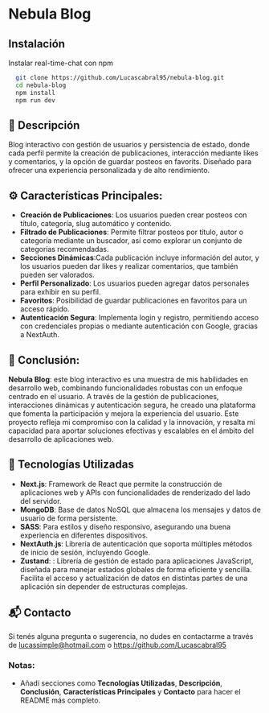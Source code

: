 # Nebula Blog

## Instalación

Instalar real-time-chat con npm

```bash
  git clone https://github.com/Lucascabral95/nebula-blog.git
  cd nebula-blog
  npm install 
  npm run dev
```
 
## 🌟 Descripción

Blog interactivo con gestión de usuarios y persistencia de estado, donde cada perfil permite la creación de publicaciones, interacción mediante likes y comentarios, y la opción de guardar posteos en favorits. Diseñado para ofrecer una experiencia personalizada y de alto rendimiento.

## ⚙️ Características Principales:

- **Creación de Publicaciones**: Los usuarios pueden crear posteos con título, categoría, slug automático y contenido.
- **Filtrado de Publicaciones**: Permite filtrar posteos por título, autor o categoría mediante un buscador, así como explorar un conjunto de categorías recomendadas.
- **Secciones Dinámicas**:Cada publicación incluye información del autor, y los usuarios pueden dar likes y realizar comentarios, que también pueden ser valorados.
- **Perfil Personalizado**: Los usuarios pueden agregar datos personales para exhibir en su perfil.
- **Favoritos**: Posibilidad de guardar publicaciones en favoritos para un acceso rápido.
- **Autenticación Segura**: Implementa login y registro, permitiendo acceso con credenciales propias o mediante autenticación con Google, gracias a NextAuth.

## 📄 Conclusión:

**Nebula Blog**: este blog interactivo es una muestra de mis habilidades en desarrollo web, combinando funcionalidades robustas con un enfoque centrado en el usuario. A través de la gestión de publicaciones, interacciones dinámicas y autenticación segura, he creado una plataforma que fomenta la participación y mejora la experiencia del usuario. Este proyecto refleja mi compromiso con la calidad y la innovación, y resalta mi capacidad para aportar soluciones efectivas y escalables en el ámbito del desarrollo de aplicaciones web.

## 🚀 Tecnologías Utilizadas 

- **Next.js**: Framework de React que permite la construcción de aplicaciones web y APIs con funcionalidades de renderizado del lado del servidor.
- **MongoDB**: Base de datos NoSQL que almacena los mensajes y datos de usuario de forma persistente.
- **SASS**: Para estilos y diseño responsivo, asegurando una buena experiencia en diferentes dispositivos.
- **NextAuth.js**: Librería de autenticación que soporta múltiples métodos de inicio de sesión, incluyendo Google.
- **Zustand**: : Librería de gestión de estado para aplicaciones JavaScript, diseñada para manejar estados globales de forma eficiente y sencilla. Facilita el acceso y actualización de datos en distintas partes de una aplicación sin depender de estructuras complejas.

## 📬 Contacto

Si tenés alguna pregunta o sugerencia, no dudes en contactarme a través de lucassimple@hotmail.com o https://github.com/Lucascabral95

### Notas: 

- Añadí secciones como **Tecnologías Utilizadas**, **Descripción**, **Conclusión**, **Características Principales** y **Contacto** para hacer el README más completo.
